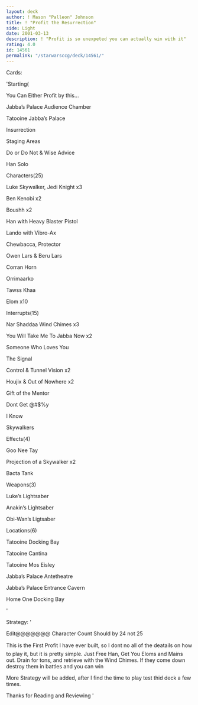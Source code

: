 ```yaml
---
layout: deck
author: ! Mason "Palleon" Johnson
title: ! "Profit the Resurrection"
side: Light
date: 2001-03-13
description: ! "Profit is so unexpeted you can actually win with it"
rating: 4.0
id: 14561
permalink: "/starwarsccg/deck/14561/"
---
```

Cards: 

'Starting(

You Can Either Profit by this... 

Jabba’s Palace Audience Chamber

Tatooine Jabba’s Palace

Insurrection

Staging Areas

Do or Do Not & Wise Advice

Han Solo


Characters(25)

Luke Skywalker, Jedi Knight x3

Ben Kenobi x2

Boushh x2

Han with Heavy Blaster Pistol

Lando with Vibro-Ax 

Chewbacca, Protector

Owen Lars & Beru Lars

Corran Horn

Orrimaarko

Tawss Khaa

Elom x10


Interrupts(15)

Nar Shaddaa Wind Chimes x3

You Will Take Me To Jabba Now x2

Someone Who Loves You 

The Signal

Control & Tunnel Vision x2

Houjix & Out of Nowhere x2

Gift of the Mentor

Dont Get @#$%y

I Know

Skywalkers


Effects(4)

Goo Nee Tay

Projection of a Skywalker x2

Bacta Tank


Weapons(3)

Luke’s Lightsaber

Anakin’s Lightsaber

Obi-Wan’s Ligtsaber


Locations(6)

Tatooine Docking Bay

Tatooine Cantina

Tatooine Mos Eisley 

Jabba’s Palace Antetheatre

Jabba’s Palace Entrance Cavern

Home One Docking Bay

'

Strategy: '

Edit@@@@@@@ Character Count Should by 24 not 25


This is the First Profit I have ever built, so I dont no all of the deatails on how to play it, but it is pretty simple. Just Free Han, Get You Eloms and Mains out. Drain for tons, and retrieve with the Wind Chimes. If they come down destroy them in battles and you can win


More Strategy will be added, after I find the time to play test thid deck a few times.


Thanks for Reading and Reviewing  '
